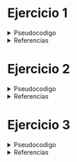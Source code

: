 <text align="Justify">

# Ejercicio 1
<details>
<summary>Pseudocodigo</summary>

1. Declaramos la variable de tipo entero ___"numeroHoras"___
2. Devolver ___numeroHoras * 10___ 
</details>

<details>
<summary>Referencias</summary>

[Ejercicio 1](src/main/java/ies/puerto/Ejercicio1.java)

</details>

# Ejercicio 2
<details>
<summary>Pseudocodigo</summary>

1. Declaramos la variable de tipo entero ___"numero"___
2. Declaramos la variable de tipo booleano ___"resultado"___
3. Si ___numero > 0___ y ___numero % 2 == 0___ Igualar resultado a ___true___
4. Fin_Si
5. Devolver ___resultado___
</details>

<details>
<summary>Referencias</summary>

[Ejercicio 2](src/main/java/ies/puerto/Ejercicio2.java)

</details>

# Ejercicio 3
<details>
<summary>Pseudocodigo</summary>

1. Declaramos las variables de tipo entero: ___valorA, valorB, valorC, valorD, valorE___
2. Declarar resultado de tipo entero
3. Igualar resultado a 
</details>

<details>
<summary>Referencias</summary>

[Ejercicio 3](src/main/java/ies/puerto/Ejercicio3.java)

</details>
</text>